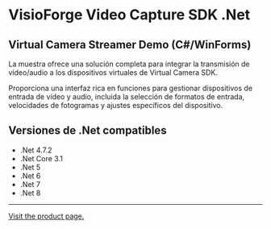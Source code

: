 ﻿# VisioForge Video Capture SDK .Net

## Virtual Camera Streamer Demo (C#/WinForms)

La muestra ofrece una solución completa para integrar la transmisión de vídeo/audio a los dispositivos virtuales de Virtual Camera SDK.

Proporciona una interfaz rica en funciones para gestionar dispositivos de entrada de vídeo y audio, incluida la selección de formatos de entrada, velocidades de fotogramas y ajustes específicos del dispositivo.

## Versiones de .Net compatibles

* .Net 4.7.2
* .Net Core 3.1
* .Net 5
* .Net 6
* .Net 7
* .Net 8

---

[Visit the product page.](https://www.visioforge.com/video-capture-sdk-net)
